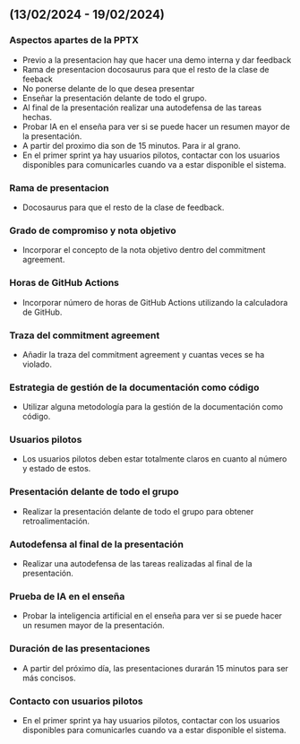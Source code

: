 ## (13/02/2024 - 19/02/2024)

### Aspectos apartes de la PPTX

- Previo a la presentacion hay que hacer una demo interna y dar feedback
- Rama de presentacion docosaurus para que el resto de la clase de feeback
- No ponerse delante de lo que desea presentar
- Enseñar la presentación delante de todo el grupo.
- Al final de la presentación realizar una autodefensa de las tareas hechas.
- Probar IA en el enseña para ver si se puede hacer un resumen mayor de la presentación.
- A partir del proximo dia son de 15 minutos. Para ir al grano.
- En el primer sprint ya hay usuarios pilotos, contactar con los usuarios disponibles para comunicarles cuando va a estar disponible el sistema.

### Rama de presentacion

- Docosaurus para que el resto de la clase de feedback.

### Grado de compromiso y nota objetivo

- Incorporar el concepto de la nota objetivo dentro del commitment agreement.

### Horas de GitHub Actions

- Incorporar número de horas de GitHub Actions utilizando la calculadora de GitHub.

### Traza del commitment agreement

- Añadir la traza del commitment agreement y cuantas veces se ha violado.

### Estrategia de gestión de la documentación como código

- Utilizar alguna metodología para la gestión de la documentación como código.

### Usuarios pilotos

- Los usuarios pilotos deben estar totalmente claros en cuanto al número y estado de estos.

### Presentación delante de todo el grupo

- Realizar la presentación delante de todo el grupo para obtener retroalimentación.

### Autodefensa al final de la presentación

- Realizar una autodefensa de las tareas realizadas al final de la presentación.

### Prueba de IA en el enseña

- Probar la inteligencia artificial en el enseña para ver si se puede hacer un resumen mayor de la presentación.

### Duración de las presentaciones

- A partir del próximo día, las presentaciones durarán 15 minutos para ser más concisos.

### Contacto con usuarios pilotos

- En el primer sprint ya hay usuarios pilotos, contactar con los usuarios disponibles para comunicarles cuando va a estar disponible el sistema.
